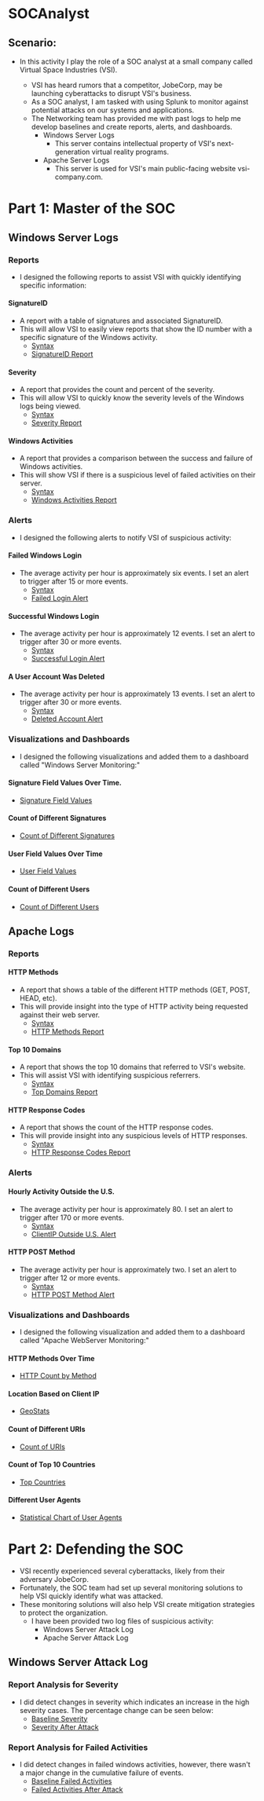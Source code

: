 # SOCAnalyst


## Scenario:
- In this activity I play the role of a SOC analyst at a small company called Virtual Space Industries (VSI).

  - VSI has heard rumors that a competitor, JobeCorp, may be launching cyberattacks to disrupt VSI's business.
  - As a SOC analyst, I am tasked with using Splunk to monitor against potential attacks on our systems and applications.
  - The Networking team has provided me with past logs to help me develop baselines and create reports, alerts, and dashboards.
    - Windows Server Logs
      - This server contains intellectual property of VSI's next-generation virtual reality programs.
    - Apache Server Logs
      - This server is used for VSI's main public-facing website vsi-company.com.

# Part 1: Master of the SOC

## Windows Server Logs


### Reports
  - I designed the following reports to assist VSI with quickly identifying specific information:

#### SignatureID
  - A report with a table of signatures and associated SignatureID.
  - This will allow VSI to easily view reports that show the ID number with a specific signature of the Windows activity.
    - [Syntax](Images/signatureID1.png)
    - [SignatureID Report](Images/signatureID2.png)

#### Severity
  - A report that provides the count and percent of the severity.
  - This will allow VSI to quickly know the severity levels of the Windows logs being viewed.
    - [Syntax](Images/severity1.png)
    - [Severity Report](Images/severity2.png)

#### Windows Activities
  - A report that provides a comparison between the success and failure of Windows activities.
  - This will show VSI if there is a suspicious level of failed activities on their server.
    - [Syntax](Images/windows1.png)
    - [Windows Activities Report](Images/windows2.png)


### Alerts
  - I designed the following alerts to notify VSI of suspicious activity:

#### Failed Windows Login
- The average activity per hour is approximately six events. I set an alert to trigger after 15 or more events.
  - [Syntax](Images/failed1.png)
  - [Failed Login Alert](Images/failed2.png)

#### Successful Windows Login
- The average activity per hour is approximately 12 events. I set an alert to trigger after 30 or more events.
  - [Syntax](Images/success1.png)
  - [Successful Login Alert](Images/success2.png)

#### A User Account Was Deleted
  - The average activity per hour is approximately 13 events. I set an alert to trigger after 30 or more events.  
    - [Syntax](Images/deleted1.png)
    - [Deleted Account Alert](Images/deleted2.png)



### Visualizations and Dashboards
  - I designed the following visualizations and added them to a dashboard called "Windows Server Monitoring:"

#### Signature Field Values Over Time.
  - [Signature Field Values](Images/sig1.png)

#### Count of Different Signatures
  - [Count of Different Signatures](Images/sig2.png)

#### User Field Values Over Time
  - [User Field Values](Images/user1.png)

#### Count of Different Users
  - [Count of Different Users](Images/user2.png)


## Apache Logs

### Reports

#### HTTP Methods
  - A report that shows a table of the different HTTP methods (GET, POST, HEAD, etc).
  - This will provide insight into the type of HTTP activity being requested against their web server.
    - [Syntax](Images/method1.png)
    - [HTTP Methods Report](Images/method2.png)

#### Top 10 Domains
  - A report that shows the top 10 domains that referred to VSI's website.
  - This will assist VSI with identifying suspicious referrers.
    - [Syntax](Images/domain1.png)
    - [Top Domains Report](Images/domain2.png)

#### HTTP Response Codes
  - A report that shows the count of the HTTP response codes.
  - This will provide insight into any suspicious levels of HTTP responses.
    - [Syntax](Images/http1.png)
    - [HTTP Response Codes Report](Images/http2.png)

### Alerts

#### Hourly Activity Outside the U.S.
  - The average activity per hour is approximately 80. I set an alert to trigger after 170 or more events.
    - [Syntax](Images/clientip1.png)
    - [ClientIP Outside U.S. Alert](Images/clientip2.png)

#### HTTP POST Method
  - The average activity per hour is approximately two. I set an alert to trigger after 12 or more events.
    - [Syntax](Images/post1.png)
    - [HTTP POST Method Alert](Images/post2.png)

### Visualizations and Dashboards
  - I designed the following visualization and added them to a dashboard called "Apache WebServer Monitoring:"

#### HTTP Methods Over Time
  - [HTTP Count by Method](Images/method4.png)

#### Location Based on Client IP
  - [GeoStats](Images/geo1.png)

#### Count of Different URIs
  - [Count of URIs](Images/uri1.png)

#### Count of Top 10 Countries
  - [Top Countries](Images/countries1.png)

#### Different User Agents
  - [Statistical Chart of User Agents](Images/agents1.png)


# Part 2: Defending the SOC
  - VSI recently experienced several cyberattacks, likely from their adversary JobeCorp.
  - Fortunately, the SOC team had set up several monitoring solutions to help VSI quickly identify what was attacked.
  - These monitoring solutions will also help VSI create mitigation strategies to protect the organization.
    - I have been provided two log files of suspicious activity:
      - Windows Server Attack Log
      - Apache Server Attack Log
## Windows Server Attack Log

### Report Analysis for Severity
  - I did detect changes in severity which indicates an increase in the high severity cases. The percentage change can be seen below:
    - [Baseline Severity](Images/severity3.png)
    - [Severity After Attack](Images/severity4.png)

### Report Analysis for Failed Activities
  - I did detect changes in failed windows activities, however, there wasn't a major change in the cumulative failure of events.
    - [Baseline Failed Activities](Images/windows3.png)
    - [Failed Activities After Attack](Images/windows4.png)

